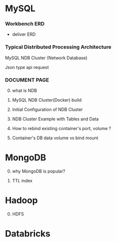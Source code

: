 # MySQL  

### Workbench ERD

- deliver ERD

### Typical Distributed Processing Architecture
MySQL NDB Cluster (Network Database) 

Json type api request

### DOCUMENT PAGE

0. what is NDB

1. MySQL NDB Cluster(Docker) build

2. Initial Configuration of NDB Cluster

3. NDB Cluster Example with Tables and Data

4. How to rebind existing container's port, volume ?

5. Container's DB data volume vs bind mount

# MongoDB

0. why MongoDB is popular?

1. TTL index

# Hadoop

0. HDFS

# Databricks
